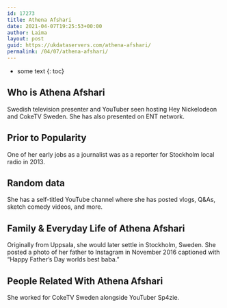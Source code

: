 ```yaml
---
id: 17273
title: Athena Afshari
date: 2021-04-07T19:25:53+00:00
author: Laima
layout: post
guid: https://ukdataservers.com/athena-afshari/
permalink: /04/07/athena-afshari/
---
```


* some text
{: toc}


## Who is Athena Afshari
                  
                  
                  
Swedish television presenter and YouTuber seen hosting Hey Nickelodeon and CokeTV Sweden. She has also presented on ENT network. 
                  
              
            
              
            
                
                
                
## Prior to Popularity
                  
                  
                  
One of her early jobs as a journalist was as a reporter for Stockholm local radio in 2013. 
                  
              
            
              
            
                
                
                
## Random data
                  
                  
                  
She has a self-titled YouTube channel where she has posted vlogs, Q&As, sketch comedy videos, and more. 
                  
              
            
              
            
                
                
                
## Family & Everyday Life of Athena Afshari
                  
                  
                  
Originally from Uppsala, she would later settle in Stockholm, Sweden. She posted a photo of her father to Instagram in November 2016 captioned with &#8220;Happy Father&#8217;s Day worlds best baba.&#8221; 
                  
              
            
              
            
                
                
                
## People Related With Athena Afshari
                  
                  
                  
She worked for CokeTV Sweden alongside YouTuber Sp4zie. 
                  
              
            
              
            
                
              
            
              
              
            
            
              
            
          
          
          